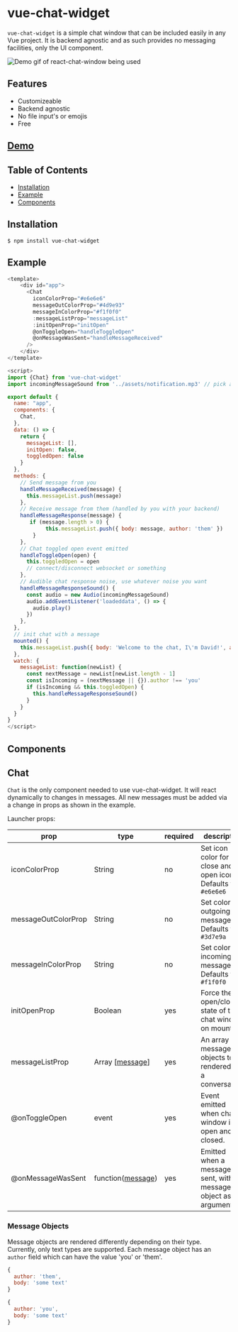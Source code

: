 # vue-chat-widget
`vue-chat-widget` is a simple chat window that can be included easily in any Vue project. It is backend agnostic and as such provides no messaging facilities, only the UI component.
<br/>

![Demo gif of react-chat-window being used](https://media.giphy.com/media/XEsOASAkabaoCm1chn/source.gif)

## Features

- Customizeable
- Backend agnostic
- No file input's or emojis
- Free

## [Demo](https://vue-chat-window-david-j-davis.marmt-group.now.sh/)

## Table of Contents
- [Installation](#installation)
- [Example](#example)
- [Components](#components)

## Installation

```
$ npm install vue-chat-widget
```

## Example

``` javascript
<template>
    <div id="app">
      <Chat
        iconColorProp="#e6e6e6"
        messageOutColorProp="#4d9e93"
        messageInColorProp="#f1f0f0"
        :messageListProp="messageList"
        :initOpenProp="initOpen"
        @onToggleOpen="handleToggleOpen"
        @onMessageWasSent="handleMessageReceived"
      />
    </div>
</template>

<script>
import {Chat} from 'vue-chat-widget'
import incomingMessageSound from '../assets/notification.mp3' // pick an audio file for chat response

export default {
  name: "app",
  components: {
    Chat,
  },
  data: () => {
    return {
      messageList: [],
      initOpen: false,
      toggledOpen: false
    }
  },
  methods: {
    // Send message from you
    handleMessageReceived(message) {
      this.messageList.push(message)
    },
    // Receive message from them (handled by you with your backend)
    handleMessageResponse(message) {
       if (message.length > 0) {
            this.messageList.push({ body: message, author: 'them' })
        }
    },
    // Chat toggled open event emitted
    handleToggleOpen(open) {
      this.toggledOpen = open
      // connect/disconnect websocket or something
    },
    // Audible chat response noise, use whatever noise you want
    handleMessageResponseSound() {
      const audio = new Audio(incomingMessageSound)
      audio.addEventListener('loadeddata', () => {
        audio.play()
      })
    },
  },
  // init chat with a message
  mounted() {
    this.messageList.push({ body: 'Welcome to the chat, I\'m David!', author: 'them' })
  },
  watch: {
    messageList: function(newList) {
      const nextMessage = newList[newList.length - 1]
      const isIncoming = (nextMessage || {}).author !== 'you'
      if (isIncoming && this.toggledOpen) {
        this.handleMessageResponseSound()
      }
    }
  }
}
</script>
```

## Components

## Chat

`Chat` is the only component needed to use vue-chat-widget. It will react dynamically to changes in messages. All new messages must be added via a change in props as shown in the example.

Launcher props:

|      prop        | type   | required | description |
|------------------|--------|----------|-------------|
| iconColorProp     | String | no | Set icon color for close and open icons. Defaults to `#e6e6e6`|
| messageOutColorProp | String | no | Set color of outgoing messages. Defaults to `#3d7e9a` |
| messageInColorProp | String | no | Set color of incoming messages. Defaults to `#f1f0f0` |
| initOpenProp | Boolean | yes | Force the open/close state of the chat window on mount. |
| messageListProp  | Array [[message](#message-objects)] | yes | An array of message objects to be rendered as a conversation. |
| @onToggleOpen    | event | yes | Event emitted when chat window is open and closed. |
| @onMessageWasSent | function([message](#message-objects)) | yes | Emitted when a message is sent, with a message object as an argument. |


### Message Objects

Message objects are rendered differently depending on their type. Currently, only text types are supported. Each message object has an `author` field which can have the value 'you' or 'them'.

``` javascript
{
  author: 'them',
  body: 'some text'
}

{
  author: 'you',
  body: 'some text'
}

```